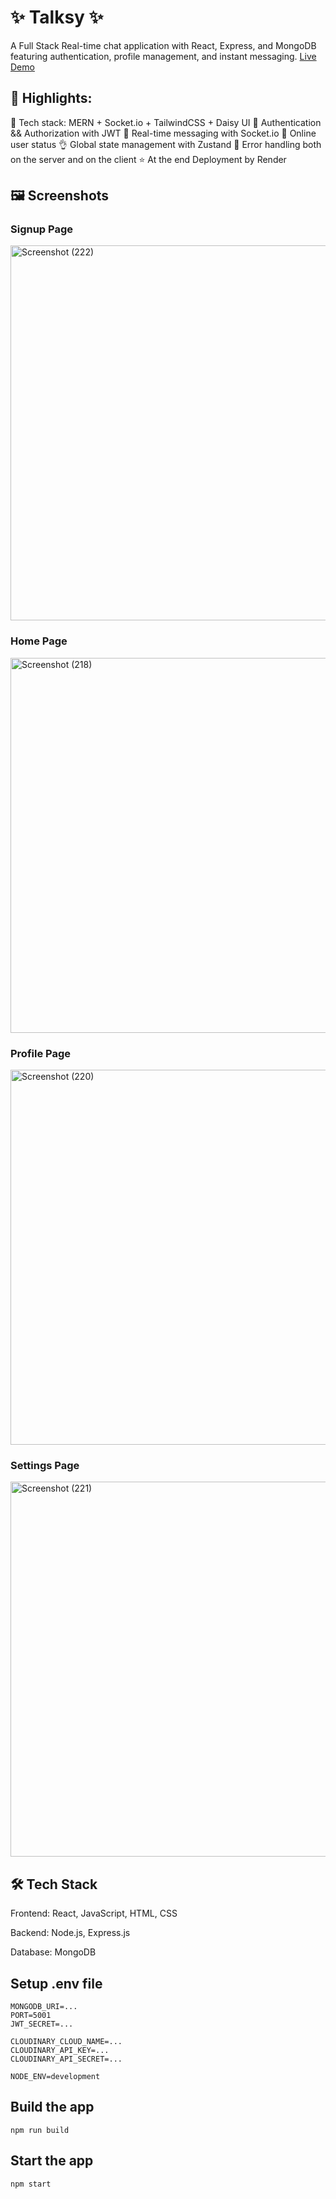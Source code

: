 # ✨ Talksy ✨
A Full Stack Real-time chat application with React, Express, and MongoDB featuring authentication, profile management, and instant messaging.
[Live Demo](https://talksy-z6ya.onrender.com)

## 🚀 Highlights:

🌟 Tech stack: MERN + Socket.io + TailwindCSS + Daisy UI
🎃 Authentication && Authorization with JWT
👾 Real-time messaging with Socket.io
🚀 Online user status
👌 Global state management with Zustand
🐞 Error handling both on the server and on the client
⭐ At the end Deployment by Render

## 🖼 Screenshots

### Signup Page
<img width="800" height="600" alt="Screenshot (222)" src="https://github.com/user-attachments/assets/488e7065-c518-45ae-8267-0309e062bb45" />

### Home Page
<img width="800" height="600" alt="Screenshot (218)" src="https://github.com/user-attachments/assets/adf9bd21-e0d8-45e8-8dc4-117c471470c4" />

### Profile Page
<img width="800" height="600" alt="Screenshot (220)" src="https://github.com/user-attachments/assets/6542e1d6-b89f-4fde-94ec-373c08729d7b" />

### Settings Page
<img width="800" height="600" alt="Screenshot (221)" src="https://github.com/user-attachments/assets/c0b60b30-396b-4b06-8f41-707773e75844" />

## 🛠 Tech Stack

Frontend: React, JavaScript, HTML, CSS

Backend: Node.js, Express.js

Database: MongoDB

## Setup .env file
```
MONGODB_URI=...
PORT=5001
JWT_SECRET=...

CLOUDINARY_CLOUD_NAME=...
CLOUDINARY_API_KEY=...
CLOUDINARY_API_SECRET=...

NODE_ENV=development
```

## Build the app
```
npm run build
```

## Start the app
```
npm start
```
